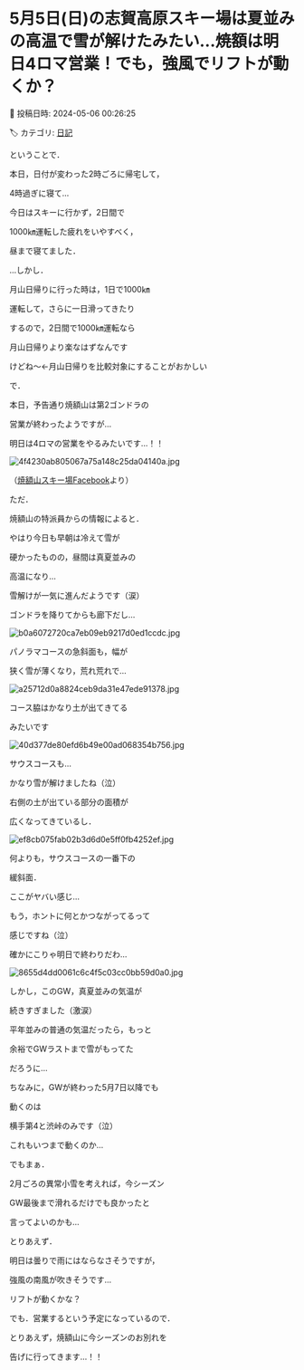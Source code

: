 # 5月5日(日)の志賀高原スキー場は夏並みの高温で雪が解けたみたい…焼額は明日4ロマ営業！でも，強風でリフトが動くか？

📅 投稿日時: 2024-05-06 00:26:25

🏷️ カテゴリ: [日記](cc4b5682fb7b8b144980957a978653fb0.md)

ということで．


本日，日付が変わった2時ごろに帰宅して，


4時過ぎに寝て…


今日はスキーに行かず，2日間で


1000㎞運転した疲れをいやすべく，


昼まで寝てました．





…しかし．


月山日帰りに行った時は，1日で1000㎞


運転して，さらに一日滑ってきたり


するので，2日間で1000㎞運転なら


月山日帰りより楽なはずなんです


けどね～←月山日帰りを比較対象にすることがおかしい





で．


本日，予告通り焼額山は第2ゴンドラの


営業が終わったようですが…


明日は4ロマの営業をやるみたいです…！！







![4f4230ab805067a75a148c25da04140a.jpg](images/4f4230ab805067a75a148c25da04140a.jpg)




（[焼額山スキー場Facebook](https://www.facebook.com/yakebitaiyama/posts/pfbid0ZRJ4FS3KXijmnf1vUTELQ2VxKS5Q2WDa35yvr99VJ6Uj6bPNmdnBrUq5g3cNFr9Ul)より）





ただ．


焼額山の特派員からの情報によると．


やはり今日も早朝は冷えて雪が


硬かったものの，昼間は真夏並みの


高温になり…


雪解けが一気に進んだようです（涙）





ゴンドラを降りてからも廊下だし…




![b0a6072720ca7eb09eb9217d0ed1ccdc.jpg](images/b0a6072720ca7eb09eb9217d0ed1ccdc.jpg)







パノラマコースの急斜面も，幅が


狭く雪が薄くなり，荒れ荒れで…




![a25712d0a8824ceb9da31e47ede91378.jpg](images/a25712d0a8824ceb9da31e47ede91378.jpg)







コース脇はかなり土が出てきてる


みたいです




![40d377de80efd6b49e00ad068354b756.jpg](images/40d377de80efd6b49e00ad068354b756.jpg)







サウスコースも…


かなり雪が解けましたね（泣）


右側の土が出ている部分の面積が


広くなってきているし．




![ef8cb075fab02b3d6d0e5ff0fb4252ef.jpg](images/ef8cb075fab02b3d6d0e5ff0fb4252ef.jpg)







何よりも，サウスコースの一番下の


緩斜面．


ここがヤバい感じ…


もう，ホントに何とかつながってるって


感じですね（泣）


確かにこりゃ明日で終わりだわ…




![8655d4dd0061c6c4f5c03cc0bb59d0a0.jpg](images/8655d4dd0061c6c4f5c03cc0bb59d0a0.jpg)







しかし，このGW，真夏並みの気温が


続きすぎました（激涙）


平年並みの普通の気温だったら，もっと


余裕でGWラストまで雪がもってた


だろうに…





ちなみに，GWが終わった5月7日以降でも


動くのは


横手第4と渋峠のみです（泣）





これもいつまで動くのか…





でもまぁ．


2月ごろの異常小雪を考えれば，今シーズン


GW最後まで滑れるだけでも良かったと


言ってよいのかも…





とりあえず．


明日は曇りで雨にはならなさそうですが，


強風の南風が吹きそうです…


リフトが動くかな？





でも．営業するという予定になっているので．


とりあえず，焼額山に今シーズンのお別れを


告げに行ってきます…！！
